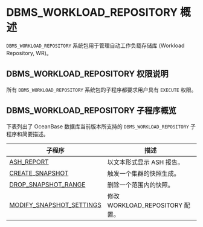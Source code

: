 # DBMS_WORKLOAD_REPOSITORY 概述

`DBMS_WORKLOAD_REPOSITORY` 系统包用于管理自动工作负载存储库 (Workload Repository, WR)。

## DBMS_WORKLOAD_REPOSITORY 权限说明

所有 `DBMS_WORKLOAD_REPOSITORY` 系统包的子程序都要求用户具有 `EXECUTE` 权限。 

## DBMS_WORKLOAD_REPOSITORY 子程序概览

下表列出了 OceanBase 数据库当前版本所支持的 `DBMS_WORKLOAD_REPOSITORY` 子程序和简要描述。

| **子程序** | **描述** |
| --- | --- |
| [ASH_REPORT](200.ash-report-mysql.md) | 以文本形式显示 ASH 报告。 |
| [CREATE_SNAPSHOT](300.create-snapshot-mysql.md) | 触发一个集群的快照生成。 |
| [DROP_SNAPSHOT_RANGE](400.drop-snapshot-range-mysql.md) | 删除一个范围内的快照。 |
| [MODIFY_SNAPSHOT_SETTINGS](500.modify-snapshot-settings-mysql.md) | 修改 WORKLOAD_REPOSITORY 配置。 |
